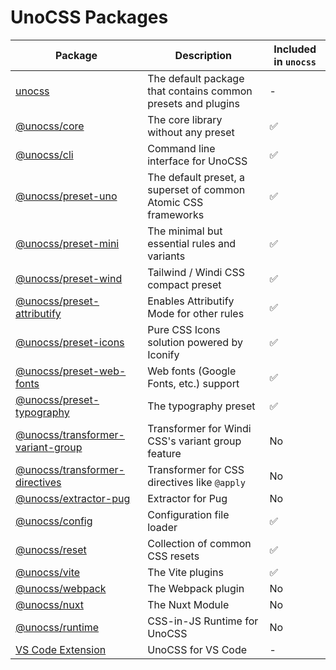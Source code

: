 # UnoCSS Packages

| Package | Description | Included in `unocss` |
| ------- | ----------- | -------------------- |
| [unocss](./unocss) | The default package that contains common presets and plugins | - |
| [@unocss/core](./core) | The core library without any preset | ✅ |
| [@unocss/cli](./cli) | Command line interface for UnoCSS | ✅ |
| [@unocss/preset-uno](./preset-uno) | The default preset, a superset of common Atomic CSS frameworks | ✅ |
| [@unocss/preset-mini](./preset-mini) | The minimal but essential rules and variants | ✅ |
| [@unocss/preset-wind](./preset-wind) | Tailwind / Windi CSS compact preset | ✅ |
| [@unocss/preset-attributify](./preset-attributify) | Enables Attributify Mode for other rules | ✅ |
| [@unocss/preset-icons](./preset-icons) | Pure CSS Icons solution powered by Iconify | ✅ |
| [@unocss/preset-web-fonts](./preset-web-fonts) | Web fonts (Google Fonts, etc.) support | ✅ |
| [@unocss/preset-typography](./preset-typography) | The typography preset | ✅ |
| [@unocss/transformer-variant-group](./transformer-variant-group) | Transformer for Windi CSS's variant group feature | No |
| [@unocss/transformer-directives](./transformer-directives) | Transformer for CSS directives like `@apply` | No |
| [@unocss/extractor-pug](./extractor-pug) | Extractor for Pug | No |
| [@unocss/config](./config) | Configuration file loader | ✅ |
| [@unocss/reset](./reset) | Collection of common CSS resets | ✅ |
| [@unocss/vite](./vite) | The Vite plugins | ✅ |
| [@unocss/webpack](./webpack) | The Webpack plugin | No |
| [@unocss/nuxt](./nuxt) | The Nuxt Module | No |
| [@unocss/runtime](./runtime) | CSS-in-JS Runtime for UnoCSS | No |
| [VS Code Extension](./vscode) | UnoCSS for VS Code | - |
